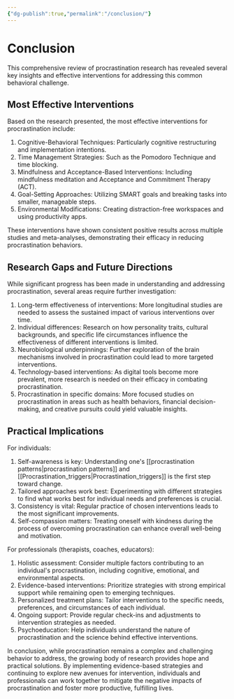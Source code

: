 ```yaml
---
{"dg-publish":true,"permalink":"/conclusion/"}
---
```


# Conclusion

This comprehensive review of procrastination research has revealed several key insights and effective interventions for addressing this common behavioral challenge. 

## Most Effective Interventions

Based on the research presented, the most effective interventions for procrastination include:

1. Cognitive-Behavioral Techniques: Particularly cognitive restructuring and implementation intentions.
2. Time Management Strategies: Such as the Pomodoro Technique and time blocking.
3. Mindfulness and Acceptance-Based Interventions: Including mindfulness meditation and Acceptance and Commitment Therapy (ACT).
4. Goal-Setting Approaches: Utilizing SMART goals and breaking tasks into smaller, manageable steps.
5. Environmental Modifications: Creating distraction-free workspaces and using productivity apps.

These interventions have shown consistent positive results across multiple studies and meta-analyses, demonstrating their efficacy in reducing procrastination behaviors.

## Research Gaps and Future Directions

While significant progress has been made in understanding and addressing procrastination, several areas require further investigation:

1. Long-term effectiveness of interventions: More longitudinal studies are needed to assess the sustained impact of various interventions over time.
2. Individual differences: Research on how personality traits, cultural backgrounds, and specific life circumstances influence the effectiveness of different interventions is limited.
3. Neurobiological underpinnings: Further exploration of the brain mechanisms involved in procrastination could lead to more targeted interventions.
4. Technology-based interventions: As digital tools become more prevalent, more research is needed on their efficacy in combating procrastination.
5. Procrastination in specific domains: More focused studies on procrastination in areas such as health behaviors, financial decision-making, and creative pursuits could yield valuable insights.

## Practical Implications

For individuals:
1. Self-awareness is key: Understanding one's [[procrastination patterns\|procrastination patterns]] and [[Procrastination_triggers\|Procrastination_triggers]] is the first step toward change.
2. Tailored approaches work best: Experimenting with different strategies to find what works best for individual needs and preferences is crucial.
3. Consistency is vital: Regular practice of chosen interventions leads to the most significant improvements.
4. Self-compassion matters: Treating oneself with kindness during the process of overcoming procrastination can enhance overall well-being and motivation.

For professionals (therapists, coaches, educators):
1. Holistic assessment: Consider multiple factors contributing to an individual's procrastination, including cognitive, emotional, and environmental aspects.
2. Evidence-based interventions: Prioritize strategies with strong empirical support while remaining open to emerging techniques.
3. Personalized treatment plans: Tailor interventions to the specific needs, preferences, and circumstances of each individual.
4. Ongoing support: Provide regular check-ins and adjustments to intervention strategies as needed.
5. Psychoeducation: Help individuals understand the nature of procrastination and the science behind effective interventions.

In conclusion, while procrastination remains a complex and challenging behavior to address, the growing body of research provides hope and practical solutions. By implementing evidence-based strategies and continuing to explore new avenues for intervention, individuals and professionals can work together to mitigate the negative impacts of procrastination and foster more productive, fulfilling lives.
